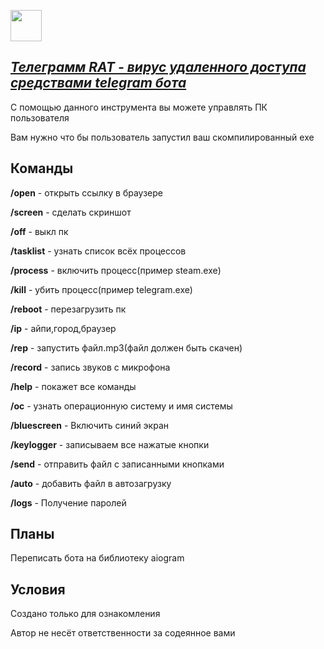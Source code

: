 <a href="readme/en/README.md"><p text-align="center"><img src="http://cliparts.co/cliparts/piq/ExX/piqExX4i9.jpg" weight="50px" height="50px"></img></p>
<h2><i>Телеграмм RAT - вирус удаленного доступа средствами telegram бота</i></h2></a>

<p>С помощью данного инструмента вы можете управлять ПК пользователя</p>
<p>Вам нужно что бы пользователь запустил ваш скомпилированный exe</p>


<h2>Команды</h2>
  
<p><b>/open</b> - открыть ссылку в браузере </p>

<p><b>/screen</b> - сделать скриншот</p>

<p><b>/off</b> - выкл пк</p>

<p><b>/tasklist</b> - узнать список всёх процессов</p>

<p><b>/process</b> - включить процесс(пример steam.exe)</p>

<p><b>/kill</b> - убить процесс(пример telegram.exe)</p>

<p><b>/reboot</b> - перезагрузить пк</p>

<p><b>/ip</b> - айпи,город,браузер</p>

<p><b>/rep</b> - запустить файл.mp3(файл должен быть скачен)</p>

<p><b>/record</b> - запись звуков с микрофона</p></b>

<p><b>/help</b> - покажет все команды</p>

<p><b>/oc</b> - узнать операционную систему и имя системы</p>

<p><b>/bluescreen</b> - Включить синий экран</p>

<p><b>/keylogger</b> - записываем все нажатые кнопки</p>

<p><b>/send</b> - отправить файл с записанными кнопками</p>

<p><b>/auto</b> - добавить файл в автозагрузку</p>

<p><b>/logs</b> - Получение паролей</p>

<h2>Планы</h2>

<p>Переписать бота на библиотеку aiogram</p>

<h2>Условия</h2>
<p>Создано только для ознакомления</p>
<p>Автор не несёт ответственности за содеянное вами</p>


